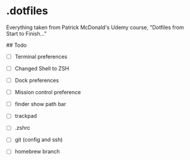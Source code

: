 # .dotfiles

Everything taken from Patrick McDonald's Udemy course, "Dotfiles from Start to Finish..."

## Todo

- [ ] Terminal preferences
- [ ] Changed Shell to ZSH
- [ ] Dock preferences
- [ ] Mission control preference
- [ ] finder show path bar
- [ ] trackpad
- [ ] .zshrc
- [ ] git (config and ssh)
- [ ] homebrew branch
 